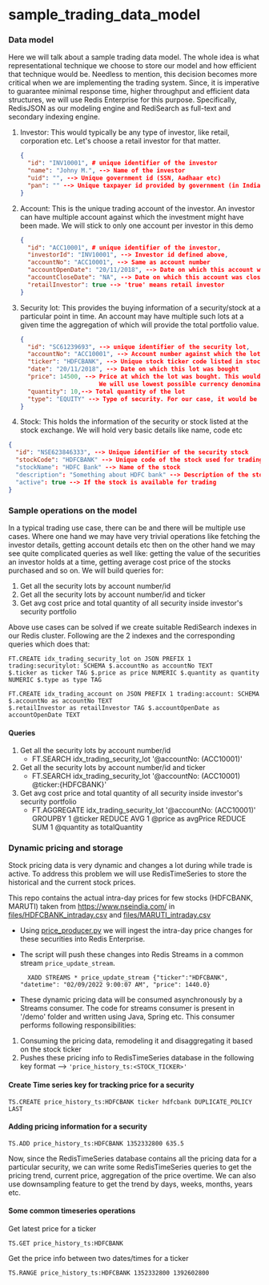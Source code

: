 # sample_trading_data_model

### Data model

Here we will talk about a sample trading data model. The whole idea is what representational technique we choose to store our model
and how efficient that technique would be. Needless to mention, this decision becomes more critical when we are implementing the
trading system. Since, it is imperative to guarantee minimal response time, higher throughput and efficient data structures, we will 
use Redis Enterprise for this purpose. 
Specifically, RedisJSON as our modeling engine and RediSearch as full-text and secondary indexing engine.

1. Investor: This would typically be any type of investor, like retail, corporation etc. Let's choose a retail investor for that matter.
    ```json
    {
      "id": "INV10001", # unique identifier of the investor
      "name": "Johny M.", --> Name of the investor
      "uid": "", --> Unique government id (SSN, Aadhaar etc)
      "pan": "" --> Unique taxpayer id provided by government (in India)
    }
    ```
2. Account: This is the unique trading account of the investor. An investor can have multiple account against which the investment might have been made. 
  We will stick to only one account per investor in this demo

    ```json
    {
      "id": "ACC10001", # unique identifier of the investor,
      "investorId": "INV10001", --> Investor id defined above,
      "accountNo": "ACC10001", --> Same as account number
      "accountOpenDate": "20/11/2018", --> Date on which this account was opened
      "accountCloseDate": "NA", --> Date on which this account was closed. 'NA' means active a/c
      "retailInvestor": true --> 'true' means retail investor
    }
    ```
3. Security lot: This provides the buying information of a security/stock at a particular point in time. An account may 
have multiple such lots at a given time the aggregation of which will provide the total portfolio value.
    ```json
    {
      "id": "SC61239693", --> unique identifier of the security lot,
      "accountNo": "ACC10001", --> Account number against which the lot was bought,
      "ticker": "HDFCBANK", --> Unique stock ticker code listed in stock exchange 
      "date": "20/11/2018", --> Date on which this lot was bought
      "price": 14500, --> Price at which the lot was bought. This would be integer. 
                          We will use lowest possible currency denomination (Cents, Paisa etc)
      "quantity": 10,--> Total quantity of the lot
      "type": "EQUITY" --> Type of security. For our case, it would be 'EQUITY'        
    }
    ```
4. Stock: This holds the information of the security or stock listed at the stock exchange. We will hold very basic details like name, code etc
```json
{
  "id": "NSE623846333", --> Unique identifier of the security stock
  "stockCode": "HDFCBANK" --> Unique code of the stock used for trading
  "stockName": "HDFC Bank" --> Name of the stock   
  "description": "Something about HDFC bank" --> Description of the stock
  "active": true --> If the stock is available for trading 
}
```

### Sample operations on the model 
In a typical trading use case, there can be and there will be multiple use cases. Where one hand we may have very trivial 
operations like fetching the investor details, getting account details etc then on the other hand we may see quite complicated queries as well like:
getting the value of the securities an investor holds at a time, getting average cost price of the stocks purchased and so on.
We will build queries for:
1. Get all the security lots by account number/id
2. Get all the security lots by account number/id and ticker
3. Get avg cost price and total quantity of all security inside investor's security portfolio

Above use cases can be solved if we create suitable RediSearch indexes in our Redis cluster.
Following are the 2 indexes and the corresponding queries which does that:

    FT.CREATE idx_trading_security_lot on JSON PREFIX 1 trading:securitylot: SCHEMA $.accountNo as accountNo TEXT 
    $.ticker as ticker TAG $.price as price NUMERIC $.quantity as quantity NUMERIC $.type as type TAG
    
    FT.CREATE idx_trading_account on JSON PREFIX 1 trading:account: SCHEMA $.accountNo as accountNo TEXT 
    $.retailInvestor as retailInvestor TAG $.accountOpenDate as accountOpenDate TEXT 

#### Queries 
1. Get all the security lots by account number/id
     * FT.SEARCH idx_trading_security_lot '@accountNo: (ACC10001)' 
2. Get all the security lots by account number/id and ticker
     * FT.SEARCH idx_trading_security_lot '@accountNo: (ACC10001) @ticker:{HDFCBANK}' 
3. Get avg cost price and total quantity of all security inside investor's security portfolio
     * FT.AGGREGATE idx_trading_security_lot '@accountNo: (ACC10001)' GROUPBY 1 @ticker REDUCE AVG 1 @price as avgPrice REDUCE SUM 1 @quantity as totalQuantity


### Dynamic pricing and storage
Stock pricing data is very dynamic and changes a lot during while trade is active. To address this problem we will use 
RedisTimeSeries to store the historical and the current stock prices.

This repo contains the actual intra-day prices for few stocks (HDFCBANK, MARUTI) taken from https://www.nseindia.com/
in [files/HDFCBANK_intraday.csv](https://github.com/bestarch/sample_trading_data_model/blob/main/files/HDFCBANK_intraday.csv) 
and [files/MARUTI_intraday.csv](https://github.com/bestarch/sample_trading_data_model/blob/main/files/MARUTI_intraday.csv)

* Using [price_producer.py](https://github.com/bestarch/sample_trading_data_model/blob/main/price_producer.py) we will ingest the intra-day price changes for these securities into Redis Enterprise.

* The script will push these changes into Redis Streams in a common stream `price_update_stream`.


        XADD STREAMS * price_update_stream {"ticker":"HDFCBANK", "datetime": "02/09/2022 9:00:07 AM", "price": 1440.0}


* These dynamic pricing data will be consumed asynchronously by a Streams consumer. The code for streams consumer is present
in '/demo' folder and written using Java, Spring etc.
This consumer performs following responsibilities:
1. Consuming the pricing data, remodeling it and disaggregating it based on the stock ticker
2. Pushes these pricing info to RedisTimeSeries database in the following key format --> `'price_history_ts:<STOCK_TICKER>'`

#### Create Time series key for tracking price for a security
    TS.CREATE price_history_ts:HDFCBANK ticker hdfcbank DUPLICATE_POLICY LAST

#### Adding pricing information for a security
    TS.ADD price_history_ts:HDFCBANK 1352332800 635.5

Now, since the RedisTimeSeries database contains all the pricing data for a particular security, we can write some RedisTimeSeries
queries to get the pricing trend, current price, aggregation of the price overtime. We can also use downsampling feature to 
get the trend by days, weeks, months, years etc.

#### Some common timeseries operations
Get latest price for a ticker

    TS.GET price_history_ts:HDFCBANK

Get the price info between two dates/times for a ticker
    
    TS.RANGE price_history_ts:HDFCBANK 1352332800 1392602800
